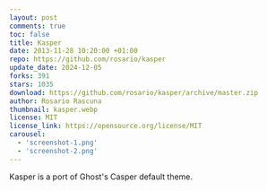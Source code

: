 ```yaml
---
layout: post
comments: true
toc: false
title: Kasper
date: 2013-11-28 10:20:00 +01:00
repo: https://github.com/rosario/kasper
update_date: 2024-12-05
forks: 391
stars: 1035
download: https://github.com/rosario/kasper/archive/master.zip
author: Rosario Rascuna
thumbnail: kasper.webp
license: MIT
license_link: https://opensource.org/license/MIT
carousel:
  - 'screenshot-1.png'
  - 'screenshot-2.png'
---
```


Kasper is a port of Ghost's Casper default theme.

